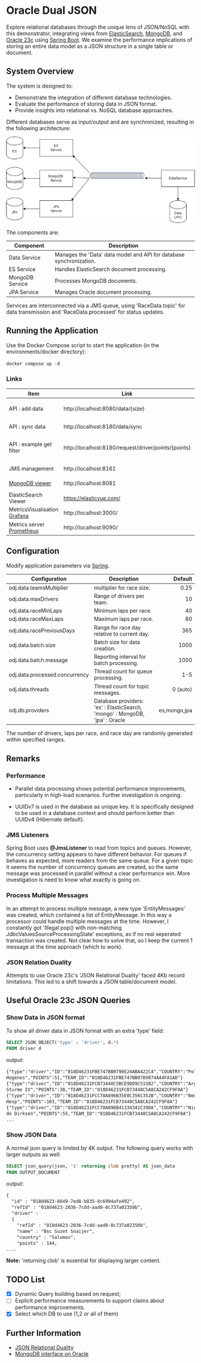 # Oracle Dual JSON
Explore relational databases through the unique lens of JSON/NoSQL with this demonstrator, 
integrating views from [ElasticSearch](https://www.elastic.co/), [MongoDB](https://www.mongodb.com/), 
and [Oracle 23c](https://www.oracle.com/database/free/) using [Spring Boot](https://spring.io/projects/spring-boot/). 
We examine the performance implications of storing an entire data model as a JSON structure in a single table or document.

## System Overview
The system is designed to:

- Demonstrate the integration of different database technologies.
- Evaluate the performance of storing data in JSON format.
- Provide insights into relational vs. NoSQL database approaches.

Different databases serve as input/output and are synchronized, resulting in the following architecture:

![System Overview](system-overview.png)

The components are:

| Component       | Description                                                         |
|-----------------|---------------------------------------------------------------------|
| Data Service    | Manages the 'Data' data model and API for database synchronization. | 
| ES Service      | Handles ElasticSearch document processing.                          | 
| MongoDB Service | Processes MongoDB documents.                                        |                                                 
| JPA Service     | Manages Oracle document processing.                                 | 

Services are interconnected via a JMS queue, using 'RaceData.topic' for data transmission and 'RaceData.processed' 
for status updates.

## Running the Application

Use the Docker Compose script to start the application (in the environments/docker directory):

``docker compose up -d``

### Links

| Item                                                     | Link                                                 | Description                                                      |
|----------------------------------------------------------|------------------------------------------------------|------------------------------------------------------------------|
| API : add data                                           | http://localhost:8080/data/{size}                    | Create {size} of races. All other data is related to that        |
| API : sync data                                          | http://localhost:8180/data/sync                      | Bring all data of databases in sync                              |
| API : example get filter                                 | http://localhost:8180/request/driver/points/{points} | Get all drivers with >= points. Result is Map<Provider, List<?>> |
| JMS management                                           | http://localhost:8161                                | username/password: CNL/CNL                                       |
| [MongoDB viewer](https://hub.docker.com/_/mongo-express) | http://localhost:8081                                | username/password: admin/pass                                    | 
| ElasticSearch Viewer                                     | https://elasticvue.com/                              | install it as browser plugin                                     |
| MetricsVisualisation [Grafana](https://grafana.com/)     | http://localhost:3000/                               | username/password: admin/admin                                   |
| Metrics server [Prometheus](https://prometheus.io/)      | http://localhost:9090/                               |                                                                  |                                

## Configuration
Modify application parameters via [Spring](https://docs.spring.io/spring-boot/docs/current/reference/html/features.html#features.external-config).

| Configuration                  | Description                                                                 |      Default |
|--------------------------------|-----------------------------------------------------------------------------|-------------:|
| odj.data.teamsMultiplier       | multiplier for race size.                                                   |         0.25 |
| odj.data.maxDrivers            | Range of drivers per team.                                                  |           10 |
| odj.data.raceMinLaps           | Minimum laps per race.                                                      |           40 |
| odj.data.raceMaxLaps           | Maximum  laps per race.                                                     |           80 |
| odj.data.racePreviousDays      | Range for race day relative to current day.                                 |          365 |
| odj.data.batch.size            | Batch size for data creation.                                               |         1000 |
| odj.data.batch.message         | Reporting interval for batch processing.                                    |         1000 |
| odj.data.processed.concurrency | Thread count for queue processing.                                          |          1-5 |
| odj.data.threads               | Thread count for topic messages.                                            |     0 (auto) |
| odj.db.providers               | Database providers: 'es' : ElasticSearch, 'mongo' : MongoDB, 'jpa' : Oracle | es,mongo,jpa |

The number of drivers, laps per race, and race day are randomly generated within specified ranges.

## Remarks

### Performance
- Parallel data processing shows potential performance improvements, particularly in high-load scenarios. Further investigation is ongoing.

- UUIDv7 is used in the database as unique key. It is specifically designed to be used in a database context and should
perform better than UUIDv4 (Hibernate default).

### JMS Listeners
Spring Boot uses **@JmsListener** to read from topics and queues. However, the concurrency setting appears to have different behavior. 
For queues if behaves as expected, more readers from the same queue. 
For a given topic it seems  the number of concurrency queues are created, so the same message was processed in parallel without a clear performance win. 
More investigation is need to know what exactly is going on.  

### Process Multiple Messages
In an attempt to process multiple message, a new type 'EntityMessages' was created, which contained a list of EntityMessage. In this way
a processor could handle multiple messages at the time. However, I constantly got 'Illegal pop() with non-matching JdbcValuesSourceProcessingState'
exceptions, as if no real seperated transaction was created. Not clear how to solve that, so I keep the current 1 message at the time approach (which to work).

### JSON Relation Duality
Attempts to use Oracle 23c's 'JSON Relational Duality' faced 4Kb record limitations. This led to a shift towards a JSON table/document model.

## Useful Oracle 23c JSON Queries

### Show Data in JSON format
To show all driver data in JSON format with an extra 'type' field:
````sql
SELECT JSON_OBJECT('type' : 'driver', d.*)
FROM driver d
````
output:
```text
{"type":"driver","ID":"018D46231FBE747BB0790E24ABA422C4","COUNTRY":"Polen","NAME":"Mechelina Hogenes","POINTS":51,"TEAM_ID":"018D46231FBE747BB0789874A44FA1AD"}
{"type":"driver","ID":"018D46231FCB73448C5BCE9DD9C515B2","COUNTRY":"Argentinië","NAME":"Dawn Sturme IV","POINTS":38,"TEAM_ID":"018D46231FCB73448C5A8CA242CF9F8A"}
{"type":"driver","ID":"018D46231FCC78A896B35E0C356C352B","COUNTRY":"Benin","NAME":"Morris Hesp","POINTS":103,"TEAM_ID":"018D46231FCB73448C5A8CA242CF9F8A"}
{"type":"driver","ID":"018D46231FCC78A896B41334341C39DA","COUNTRY":"Niger","NAME":"Luitzen de Dirksen","POINTS":55,"TEAM_ID":"018D46231FCB73448C5A8CA242CF9F8A"}
...
```

### Show JSON Data
A normal json query is limited by 4K output. The following query works with larger outputs as well:

````sql
SELECT json_query(json, '$' returning clob pretty) AS json_data 
FROM OUTPUT_DOCUMENT
````
output:

````text
{
  "id" : "018d4623-6649-7ed8-b835-8c6994afe492",
  "refId" : "018d4623-2036-7cdd-aad0-0c737a02350b",
  "driver" :
  {
    "refId" : "018d4623-2036-7cdd-aad0-0c737a02350b",
    "name" : "Bsc Suzet Snaijer",
    "country" : "Salomon",
    "points" : 144,
....
````
**Note:** 'returning clob' is essential for displaying larger content.

## TODO List
- [x] Dynamic Query building based on request;
- [ ] Explicit performance measurements to support claims about performance improvements.
- [x] Select which DB to use (1,2 or all of them)

## Further Information
- [JSON Relational Duality](https://github.com/oracle-samples/oracle-db-examples/blob/main/json-relational-duality/DualityViewTutorial.sql)
- [MongoDB interface on Oracle](https://blogs.oracle.com/database/post/installing-database-api-for-mongodb-for-any-oracle-database)
